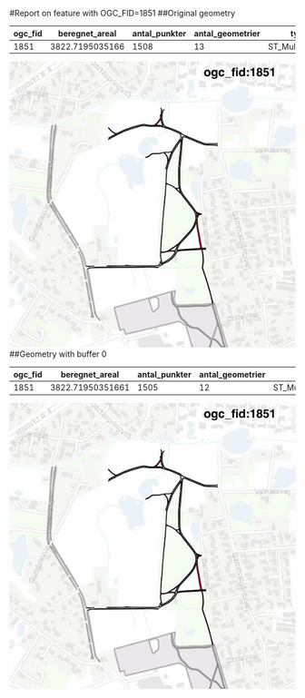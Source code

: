 #Report on feature with OGC_FID=1851
##Original geometry



| ogc_fid | beregnet_areal  | antal_punkter | antal_geometrier |      type       |
|---------|-----------------|---------------|------------------|-----------------|
|    1851 | 3822.7195035166 |          1508 |               13 | ST_MultiPolygon|
![geom](../images/1851_invalid.jpg)
##Geometry with buffer 0



| ogc_fid |  beregnet_areal  | antal_punkter | antal_geometrier |      type       |
|---------|------------------|---------------|------------------|-----------------|
|    1851 | 3822.71950351661 |          1505 |               12 | ST_MultiPolygon|
![geom](../images/1851_buffer0.jpg)
